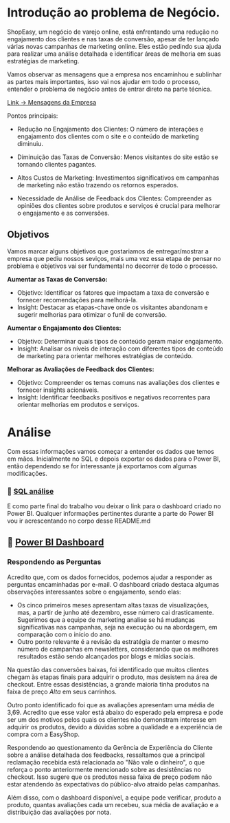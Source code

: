 # Introdução ao problema de Negócio.

ShopEasy, um negócio de varejo online, está enfrentando uma redução no engajamento dos clientes e nas taxas de conversão, apesar de ter lançado várias novas campanhas de marketing online. Eles estão pedindo sua ajuda para realizar uma análise detalhada e identificar áreas de melhoria em suas estratégias de marketing.

Vamos observar as mensagens que a empresa nos encaminhou e sublinhar as partes mais importantes, isso vai nos ajudar em todo o processo, entender o problema de negócio antes de entrar direto na parte técnica.

[Link -> Mensagens da Empresa](/powerbi_analise_marketing/Emails.md)

Pontos principais:

- Redução no Engajamento dos Clientes: O número de interações e engajamento dos clientes com o site e o conteúdo de marketing diminuiu.

- Diminuição das Taxas de Conversão: Menos visitantes do site estão se tornando clientes pagantes.

- Altos Custos de Marketing: Investimentos significativos em campanhas de marketing não estão trazendo os retornos esperados.

- Necessidade de Análise de Feedback dos Clientes: Compreender as opiniões dos clientes sobre produtos e serviços é crucial para melhorar o engajamento e as conversões.

## Objetivos

Vamos marcar alguns objetivos que gostariamos de entregar/mostrar a empresa que pediu nossos seviços, mais uma vez essa etapa de pensar no problema e objetivos vai ser fundamental no decorrer de todo o processo.

**Aumentar as Taxas de Conversão:**

- Objetivo: Identificar os fatores que impactam a taxa de conversão e fornecer recomendações para melhorá-la.
- Insight: Destacar as etapas-chave onde os visitantes abandonam e sugerir melhorias para otimizar o funil de conversão.

**Aumentar o Engajamento dos Clientes:**

- Objetivo: Determinar quais tipos de conteúdo geram maior engajamento.
- Insight: Analisar os níveis de interação com diferentes tipos de conteúdo de marketing para orientar melhores estratégias de conteúdo.

**Melhorar as Avaliações de Feedback dos Clientes:**

- Objetivo: Compreender os temas comuns nas avaliações dos clientes e fornecer insights acionáveis.
- Insight: Identificar feedbacks positivos e negativos recorrentes para orientar melhorias em produtos e serviços.

# Análise

Com essas informações vamos começar a entender os dados que temos em mãos. Inicialmente no SQL e depois exportar os dados para o Power BI, então dependendo se for interessante já exportamos com algumas modificações.

### :mag_right: [SQL análise](./powerbi_analise_marketing/sql.md)

E como parte final do trabalho vou deixar o link para o dashboard criado no Power BI. Qualquer informações pertinentes durante a parte do Power BI vou ir acrescentando no corpo desse README.md

## :mag_right: [Power BI Dashboard](https://app.powerbi.com/view?r=eyJrIjoiZmEzMGQzNGUtNWU4ZC00MjNjLWFlYzUtYjgxMzA0Zjc3OGQ5IiwidCI6ImU3ODllZDJmLWQ3YTUtNDJlMy1iODllLWJlOGE4YjJjZTY5YSJ9)

### Respondendo as Perguntas

Acredito que, com os dados fornecidos, podemos ajudar a responder as perguntas encaminhadas por e-mail. O dashboard criado destaca algumas observações interessantes sobre o engajamento, sendo elas:

- Os cinco primeiros meses apresentam altas taxas de visualizações, mas, a partir de junho até dezembro, esse número cai drasticamente. Sugerimos que a equipe de marketing analise se há mudanças significativas nas campanhas, seja na execução ou na abordagem, em comparação com o início do ano.
- Outro ponto relevante é a revisão da estratégia de manter o mesmo número de campanhas em newsletters, considerando que os melhores resultados estão sendo alcançados por blogs e mídias sociais.

Na questão das conversões baixas, foi identificado que muitos clientes chegam às etapas finais para adquirir o produto, mas desistem na área de checkout. Entre essas desistências, a grande maioria tinha produtos na faixa de preço _Alta_ em seus carrinhos.

Outro ponto identificado foi que as avaliações apresentam uma média de 3,69. Acredito que esse valor está abaixo do esperado pela empresa e pode ser um dos motivos pelos quais os clientes não demonstram interesse em adquirir os produtos, devido a dúvidas sobre a qualidade e a experiência de compra com a EasyShop.

Respondendo ao questionamento da Gerência de Experiência do Cliente sobre a análise detalhada dos feedbacks, ressaltamos que a principal reclamação recebida está relacionada ao "Não vale o dinheiro", o que reforça o ponto anteriormente mencionado sobre as desistências no checkout. Isso sugere que os produtos nessa faixa de preço podem não estar atendendo às expectativas do público-alvo atraído pelas campanhas.

Além disso, com o dashboard disponível, a equipe pode verificar, produto a produto, quantas avaliações cada um recebeu, sua média de avaliação e a distribuição das avaliações por nota.
